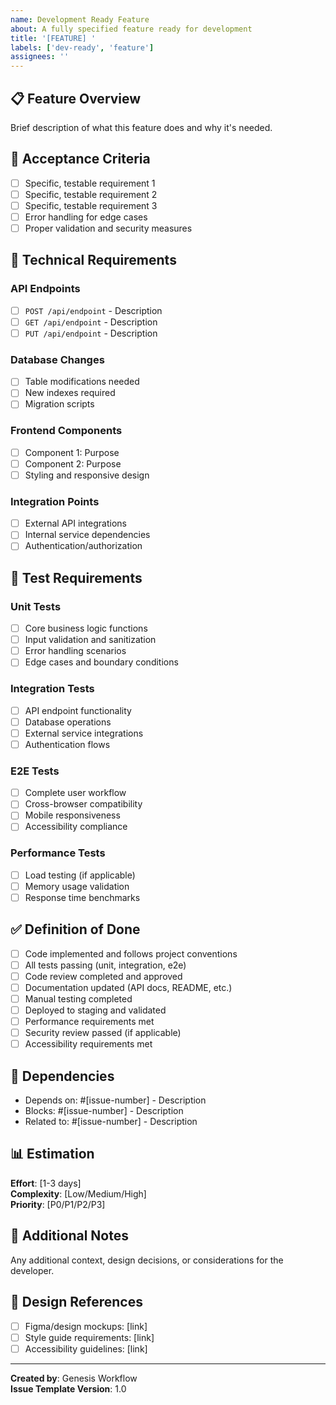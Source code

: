 ```yaml
---
name: Development Ready Feature
about: A fully specified feature ready for development
title: '[FEATURE] '
labels: ['dev-ready', 'feature']
assignees: ''
---
```


## 📋 Feature Overview
Brief description of what this feature does and why it's needed.

## 🎯 Acceptance Criteria
- [ ] Specific, testable requirement 1
- [ ] Specific, testable requirement 2  
- [ ] Specific, testable requirement 3
- [ ] Error handling for edge cases
- [ ] Proper validation and security measures

## 🔧 Technical Requirements

### API Endpoints
- [ ] `POST /api/endpoint` - Description
- [ ] `GET /api/endpoint` - Description
- [ ] `PUT /api/endpoint` - Description

### Database Changes
- [ ] Table modifications needed
- [ ] New indexes required
- [ ] Migration scripts

### Frontend Components
- [ ] Component 1: Purpose
- [ ] Component 2: Purpose
- [ ] Styling and responsive design

### Integration Points
- [ ] External API integrations
- [ ] Internal service dependencies
- [ ] Authentication/authorization

## 🧪 Test Requirements

### Unit Tests
- [ ] Core business logic functions
- [ ] Input validation and sanitization
- [ ] Error handling scenarios
- [ ] Edge cases and boundary conditions

### Integration Tests
- [ ] API endpoint functionality
- [ ] Database operations
- [ ] External service integrations
- [ ] Authentication flows

### E2E Tests
- [ ] Complete user workflow
- [ ] Cross-browser compatibility
- [ ] Mobile responsiveness
- [ ] Accessibility compliance

### Performance Tests
- [ ] Load testing (if applicable)
- [ ] Memory usage validation
- [ ] Response time benchmarks

## ✅ Definition of Done
- [ ] Code implemented and follows project conventions
- [ ] All tests passing (unit, integration, e2e)
- [ ] Code review completed and approved  
- [ ] Documentation updated (API docs, README, etc.)
- [ ] Manual testing completed
- [ ] Deployed to staging and validated
- [ ] Performance requirements met
- [ ] Security review passed (if applicable)
- [ ] Accessibility requirements met

## 🔗 Dependencies
- Depends on: #[issue-number] - Description
- Blocks: #[issue-number] - Description
- Related to: #[issue-number] - Description

## 📊 Estimation
**Effort**: [1-3 days]  
**Complexity**: [Low/Medium/High]  
**Priority**: [P0/P1/P2/P3]

## 📝 Additional Notes
Any additional context, design decisions, or considerations for the developer.

## 🎨 Design References
- [ ] Figma/design mockups: [link]
- [ ] Style guide requirements: [link]
- [ ] Accessibility guidelines: [link]

---
**Created by**: Genesis Workflow  
**Issue Template Version**: 1.0